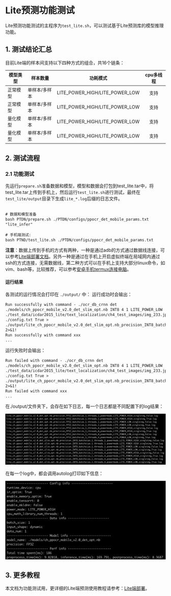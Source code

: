 # Lite预测功能测试

Lite预测功能测试的主程序为`test_lite.sh`，可以测试基于Lite预测库的模型推理功能。

## 1. 测试结论汇总

目前Lite端的样本间支持以下四种方式的组合，共16个链条：

| 模型类型 | 样本数量 | 功耗模式 | cpu多线程 |
|  ----   |   ----   |  :----:  |  :----:  |
| 正常模型 | 单样本/多样本 | LITE_POWER_HIGH/LITE_POWER_LOW | 支持 |
| 正常模型 | 单样本/多样本 | LITE_POWER_HIGH/LITE_POWER_LOW | 支持 |
| 量化模型 | 单样本/多样本 | LITE_POWER_HIGH/LITE_POWER_LOW | 支持 |
| 量化模型 | 单样本/多样本 | LITE_POWER_HIGH/LITE_POWER_LOW | 支持 |

## 2. 测试流程

### 2.1 功能测试

先运行`prepare.sh`准备数据和模型，模型和数据会打包到test_lite.tar中，将test_lite.tar上传到手机上，然后运行`test_lite.sh`进行测试，最终在`test_lite/output`目录下生成`lite_*.log`后缀的日志文件。

```shell

# 数据和模型准备
bash PTDN/prepare.sh ./PTDN/configs/ppocr_det_mobile_params.txt "lite_infer"

# 手机端测试:
bash PTND/test_lite.sh ./PTDN/configs/ppocr_det_mobile_params.txt

```  

**注意**：数据上传到手机的方式有两种，一种是通过adb的方式通过数据线连接，可以参考[Lite端部署文档](https://github.com/PaddlePaddle/PaddleOCR/blob/develop/deploy/lite/readme.md)。另外一种是通过在手机上开启虚拟终端在局域网内通过ssh的方式连接，无需数据线，第二种方式可以在手机上支持大部分linux命令，如vim、bash等，比较推荐，可以参考[安卓手机termux连接电脑](./termux_for_android.md)。

#### 运行结果

各测试的运行情况会打印在 `./output/` 中：
运行成功时会输出：

```
Run successfully with command - ./ocr_db_crnn det ./models/ch_ppocr_mobile_v2.0_det_slim_opt.nb INT8 4 1 LITE_POWER_LOW ./test_data/icdar2015_lite/text_localization/ch4_test_images/img_233.jpg ./config.txt True > ./output/lite_ch_ppocr_mobile_v2.0_det_slim_opt.nb_precision_INT8_batchsize_1_threads_4_powermode_LITE_POWER_LOW_singleimg_True.log 2>&1!
Run successfully with command xxx
...
```

运行失败时会输出：

```
Run failed with command - ./ocr_db_crnn det ./models/ch_ppocr_mobile_v2.0_det_slim_opt.nb INT8 4 1 LITE_POWER_LOW ./test_data/icdar2015_lite/text_localization/ch4_test_images/img_233.jpg ./config.txt True > ./output/lite_ch_ppocr_mobile_v2.0_det_slim_opt.nb_precision_INT8_batchsize_1_threads_4_powermode_LITE_POWER_LOW_singleimg_True.log 2>&1!
Run failed with command xxx
...
```

在./output/文件夹下，会存在如下日志，每一个日志都是不同配置下的log结果：

<img src="lite_log.png" width="1000">

在每一个log中，都会调用autolog打印如下信息：

<img src="lite_auto_log.png" width="1000">



## 3. 更多教程

本文档为功能测试用，更详细的Lite端预测使用教程请参考：[Lite端部署](https://github.com/PaddlePaddle/PaddleOCR/blob/develop/deploy/lite/readme.md)。